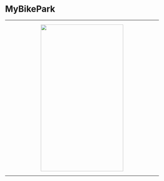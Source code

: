 # MyBikePark

<hr>
<div align="center" >
	<img src="https://giphy.com/gifs/reds-cincinnati-reds-antone-tejay-TcHyMMDuYmE2LtLtT9" width="270" height="480" />
 </div>
<hr>
